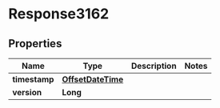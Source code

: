 
# Response3162

## Properties
Name | Type | Description | Notes
------------ | ------------- | ------------- | -------------
**timestamp** | [**OffsetDateTime**](OffsetDateTime.md) |  | 
**version** | **Long** |  | 



